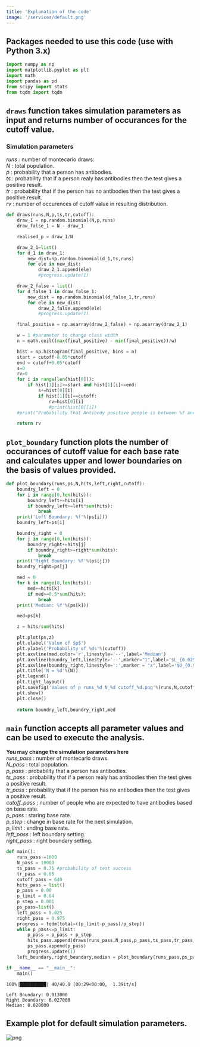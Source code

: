 ```yaml
---
title: 'Explanation of the code'
image: '/services/default.png'
---
```


## Packages needed to use this code (use with Python 3.x)


```python
import numpy as np
import matplotlib.pyplot as plt
import math
import pandas as pd
from scipy import stats
from tqdm import tqdm
```

## `draws` function takes simulation parameters as input and returns number of occurances for the cutoff value.

### Simulation parameters

*runs* : number of montecarlo draws.  
*N* : total population.  
*p* : probability that a person has antibodies.  
*ts* : probability that if a person realy has antibodies then the test gives a positive result.  
*tr* : probability that if the person has no antibodies then the test gives a positive result.  
*rv* : number of occurences of cutoff value in resulting distribution.  


```python
def draws(runs,N,p,ts,tr,cutoff):
    draw_1 = np.random.binomial(N,p,runs)
    draw_false_1 = N - draw_1

    realised_p = draw_1/N

    draw_2_1=list()
    for d_1 in draw_1:
        new_dist=np.random.binomial(d_1,ts,runs)
        for ele in new_dist:
            draw_2_1.append(ele)
            #progress.update(1)

    draw_2_false = list()
    for d_false_1 in draw_false_1:
        new_dist = np.random.binomial(d_false_1,tr,runs)
        for ele in new_dist:
            draw_2_false.append(ele)
            #progress.update(1)

    final_positive = np.asarray(draw_2_false) + np.asarray(draw_2_1)

    w = 1 #parameter to change class width
    n = math.ceil((max(final_positive) - min(final_positive))/w)

    hist = np.histogram(final_positive, bins = n)
    start = cutoff-0.05*cutoff
    end = cutoff+0.05*cutoff
    s=0
    rv=0
    for i in range(len(hist[0])):
        if hist[1][i]>=start and hist[1][i]<=end:
            s+=hist[0][i]
            if hist[1][i]==cutoff:
                rv=hist[0][i]
                #print(hist[0][i])
    #print("Probability that Antibody positive people is between %f and %f: %f"%(start,end,s/len(final_positive)))

    return rv
```

## `plot_boundary` function plots the number of occurances of cutoff value for each base rate and calculates upper and lower boundaries on the basis of values provided.


```python
def plot_boundary(runs,ps,N,hits,left,right,cutoff):
    boundry_left = 0
    for i in range(0,len(hits)):
        boundry_left+=hits[i]
        if boundry_left>=left*sum(hits):
            break
    print('Left Boundary: %f'%(ps[i]))
    boundry_left=ps[i]

    boundry_right = 0
    for j in range(0,len(hits)):
        boundry_right+=hits[j]
        if boundry_right>=right*sum(hits):
            break
    print('Right Boundary: %f'%(ps[j]))
    boundry_right=ps[j]

    med = 0
    for k in range(0,len(hits)):
        med+=hits[k]
        if med>=0.5*sum(hits):
            break
    print('Median: %f'%(ps[k]))

    med=ps[k]

    z = hits/sum(hits)

    plt.plot(ps,z)
    plt.xlabel('Value of $p$')
    plt.ylabel('Probability of %ds'%(cutoff))
    plt.axvline(med,color='r',linestyle='--',label='Median')
    plt.axvline(boundry_left,linestyle='--',marker="1",label='$L_{0.025}$')
    plt.axvline(boundry_right,linestyle=':',marker = "x",label='$U_{0.975}$')
    plt.title('N = %d'%(N))
    plt.legend()
    plt.tight_layout()
    plt.savefig('Values of p runs_%d N_%d cutoff_%d.png'%(runs,N,cutoff),dpi=500)
    plt.show()
    plt.close()
    
    return boundry_left,boundry_right,med
```

## `main` function accepts all parameter values and can be used to execute the analysis.  
**You may change the simulation parameters here**  
*runs\_pass* : number of montecarlo draws.  
*N\_pass* : total population.  
*p\_pass* : probability that a person has antibodies.  
*ts\_pass* : probability that if a person realy has antibodies then the test gives a positive result.  
*tr\_pass* : probability that if the person has no antibodies then the test gives a positive result.  
*cutoff\_pass* : number of people who are expected to have antibodies based on base rate.  
*p\_pass* : staring base rate.  
*p\_step* : change in base rate for the next simulation.  
*p\_limit* : ending base rate.  
*left\_pass* : left boundary setting.  
*right\_pass* : right boundary setting.  


```python
def main():
    runs_pass =1000
    N_pass = 10000
    ts_pass = 0.75 #probability of test success
    tr_pass = 0.05
    cutoff_pass = 640
    hits_pass = list()
    p_pass = 0.00
    p_limit = 0.04
    p_step = 0.001
    ps_pass=list()
    left_pass = 0.025
    right_pass = 0.975
    progress = tqdm(total=((p_limit-p_pass)/p_step))
    while p_pass<=p_limit:
        p_pass = p_pass + p_step
        hits_pass.append(draws(runs_pass,N_pass,p_pass,ts_pass,tr_pass,cutoff_pass))
        ps_pass.append(p_pass)
        progress.update(1)
    left_boundary,right_boundary,median = plot_boundary(runs_pass,ps_pass,N_pass,hits_pass,left_pass,right_pass,cutoff_pass)

if __name__ == "__main__":
    main()
```

    100%|██████████| 40/40.0 [00:29<00:00,  1.39it/s]

    Left Boundary: 0.013000
    Right Boundary: 0.027000
    Median: 0.020000

## Example plot for default simulation parameters.

![png](output_7_2.png)

